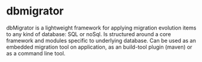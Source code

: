 # dbmigrator
dbMigrator is a lightweight framework for applying migration evolution items to any kind of database: SQL or noSql. Is structured around a core framework and modules specific to underlying database. Can be used as an embedded migration tool on application, as an build-tool plugin (maven) or as a command line tool.
